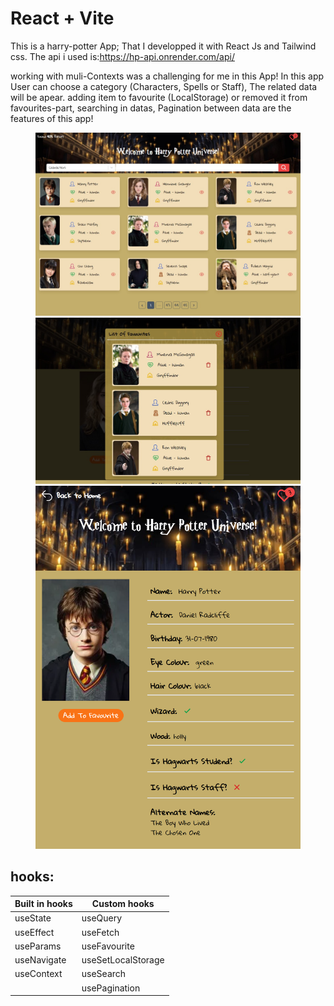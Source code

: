 # React + Vite

This is a harry-potter App; That I developped it with React Js and Tailwind css. The api i used is:<a href="https://hp-api.onrender.com/api/">https://hp-api.onrender.com/api/</p>
working with muli-Contexts was a challenging for me in this App! 
In this app User can choose a category (Characters, Spells or Staff), The related data will be apear. adding item to favourite (LocalStorage) or removed it from favourites-part, searching in datas, Pagination between data are the features of this app!

<figure>
  <img src="https://github.com/masoumehmohebbi/react-harry-potter-api/blob/main/App-IMG-2.jpeg"/>
  <img src="https://github.com/masoumehmohebbi/react-harry-potter-api/blob/main/App-IMG-3.jpeg"/>
  <img src="https://github.com/masoumehmohebbi/react-harry-potter-api/blob/main/App-IMG-1.png"/>
</figure>


## hooks:

| Built in hooks     | Custom hooks                                                     |
| ------------------ | ---------------------------------------------------------------- |
| useState           | useQuery                                                       
| useEffect          | useFetch
| useParams          | useFavourite
| useNavigate        | useSetLocalStorage
| useContext         | useSearch
|                    | usePagination
 



